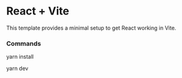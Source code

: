 # React + Vite

This template provides a minimal setup to get React working in Vite.



### Commands

yarn install

yarn dev
